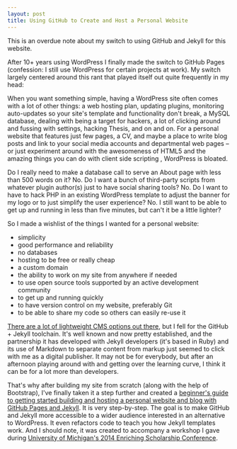 ```yaml
---
layout: post
title: Using GitHub to Create and Host a Personal Website
---
```

This is an overdue note about my switch to using GitHub and Jekyll for this website.

After 10+ years using WordPress I finally made the switch to GitHub Pages (confession: I still use WordPress for certain projects at work). My switch largely centered around this rant that played itself out quite frequently in my head: 

When you want something simple, having a WordPress site often comes with a lot of other things: a web hosting plan, updating plugins, monitoring auto-updates so your site's template and functionality don't break, a MySQL database, dealing with being a target for hackers, a lot of clicking around and fussing with settings, hacking Thesis, and on and on. <!-- flesh the previous sentence out with links --> For a personal website that features just few pages, a CV, and maybe a place to write blog posts and link to your social media accounts and departmental web pages – or just experiment around with the awesomeness of HTML5 <!-- flesh this out with links to codepen stuff or --> and the amazing things you can do with client side scripting <!-- ahem, more links -->, WordPress is bloated. 

Do I really need to make a database call to serve an About page with less than 500 words on it? No. Do I want a bunch of third-party scripts from whatever plugin author(s) just to have social sharing tools? No. Do I want to have to hack PHP in an existing WordPress template to adjust the banner for my logo or to just simplify the user experience? No. I still want to be able to get up and running in less than five minutes, but can't it be a little lighter?

So I made a wishlist of the things I wanted for a personal website:

* simplicity
* good performance and reliability
* no databases
* hosting to be free or really cheap
* a custom domain
* the ability to work on my site from anywhere if needed
* to use open source tools supported by an active development community
* to get up and running quickly
* to have version control on my website, preferably Git
* to be able to share my code so others can easily re-use it

<a href="http://staticgen.com/">There are a lot of lightweight CMS options out there</a>, but I fell for the GitHub + Jekyll toolchain. It's well known and now pretty established, and the partnership it has developed with Jekyll developers (it's based in Ruby) and its use of Markdown to separate content from markup just seemed to click with me as a digital publisher. It may not be for everybody, but after an afternoon playing around with and getting over the learning curve, I think it can be for a lot more than developers.

That's why after building my site from scratch (along with the help of Bootstrap), I've finally taken it a step further and created a <a href="/guides/github-pages/" title="Creating and Hosting a Personal Site on GitHub">beginner's guide to getting started building and hosting a personal website and blog with GitHub Pages and Jekyll</a>. It is very step-by-step. The goal is to make GitHub and Jekyll more accessible to a wider audience interested in an alternative to WordPress. It even refactors code to teach you how Jekyll templates work. And I should note, it was created to accompany a workshop I gave during <a href="http://ttc.iss.lsa.umich.edu/ttc/enriching-scholarship/">University of Michigan's 2014 Enriching Scholarship Conference</a>.
